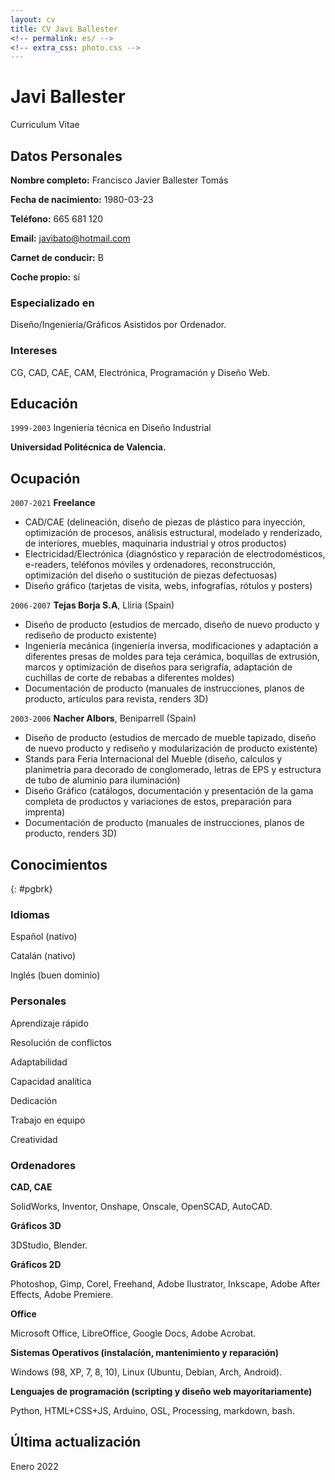 ```yaml
---
layout: cv
title: CV Javi Ballester
<!-- permalink: es/ -->
<!-- extra_css: photo.css -->
---
```


<!-- {% include /photo.html %} -->

Javi Ballester
==============

Curriculum Vitae

<!-- {% include /nav-es.html %} -->

## Datos Personales

**Nombre completo:** Francisco Javier Ballester Tomás

**Fecha de nacimiento:** 1980-03-23

**Teléfono:** 665 681 120

**Email:** javibato@hotmail.com

**Carnet de conducir:** B

**Coche propio:** sí
 

### Especializado en

Diseño/Ingeniería/Gráficos Asistidos por Ordenador.


### Intereses

CG, CAD, CAE, CAM, Electrónica, Programación y Diseño Web.


## Educación

<!-- `2005-2011` -->
<!-- Terapia Gestalt -->

<!-- **Instituto de Terapia Gestalt de Valencia. Valencia (Spain)** -->

`1999-2003`
Ingeniería técnica en Diseño Industrial

**Universidad Politécnica de Valencia.**

<!-- `1991-2004`
Trumpet Player
**Private lessons with trumpet players Rafael Carreño, Salvador Verdú and David Pastor** -->

## Ocupación

`2007-2021`
**Freelance**

- CAD/CAE (delineación, diseño de piezas de plástico para inyección, optimización de procesos, análisis estructural, modelado y renderizado, de interiores, muebles, maquinaria industrial y otros productos)
- Electricidad/Electrónica (diagnóstico y reparación de electrodomésticos, e-readers, teléfonos móviles y ordenadores, reconstrucción, optimización del diseño o sustitución de piezas defectuosas)
- Diseño gráfico (tarjetas de visita, webs, infografías, rótulos y posters)
<!-- - Terapia Gestalt -->
<!-- - Street bands and amateur funk-jazz bands trumpet player -->

`2006-2007`
**Tejas Borja S.A**, Lliria (Spain)

- Diseño de producto (estudios de mercado, diseño de nuevo producto y rediseño de producto existente)
- Ingeniería mecánica (ingeniería inversa, modificaciones y adaptación a diferentes presas de moldes para teja cerámica, boquillas de extrusión, marcos y optimización de diseños para serigrafía, adaptación de cuchillas de corte de rebabas a diferentes moldes)
- Documentación de producto (manuales de instrucciones, planos de producto, artículos para revista, renders 3D)

`2003-2006`
**Nacher Albors**, Beniparrell (Spain)

- Diseño de producto (estudios de mercado de mueble tapizado, diseño de nuevo producto y rediseño y modularización de producto existente)
- Stands para Feria Internacional del Mueble (diseño, calculos y planimetria para decorado de conglomerado, letras de EPS y estructura de tubo de aluminio para iluminación)
- Diseño Gráfico (catálogos, documentación y presentación de la gama completa de productos y variaciones de estos, preparación para imprenta)
- Documentación de producto (manuales de instrucciones, planos de producto, renders 3D)

<!-- `1999-2004`
**Different Companies**, Pedreguer, Calpe, Ondara, Denia (Spain)

- Summer months mason's peon and farm worker

`1998-1999`
**Vall de Laguar town hall**, Vall de Laguar (Spain)

- Waiter and manager of small swimming pool bar in summer months  -->


## Conocimientos
{: #pgbrk}

### Idiomas

Español (nativo)

Catalán (nativo)

Inglés (buen dominio)

### Personales

Aprendizaje rápido

Resolución de conflictos

Adaptabilidad

Capacidad analítica

Dedicación

Trabajo en equipo

Creatividad


### Ordenadores

**CAD, CAE**

SolidWorks, Inventor, Onshape, Onscale, OpenSCAD, AutoCAD.

**Gráficos 3D**

3DStudio, Blender.

**Gráficos 2D**
 
Photoshop, Gimp, Corel, Freehand, Adobe Ilustrator, Inkscape, Adobe After Effects, Adobe Premiere.

**Office**
 
Microsoft Office, LibreOffice, Google Docs, Adobe Acrobat.

**Sistemas Operativos (instalacíón, mantenimiento y reparación)**
 
Windows (98, XP, 7, 8, 10), Linux (Ubuntu, Debian, Arch, Android).

**Lenguajes de programación (scripting y diseño web mayoritariamente)**
 
Python, HTML+CSS+JS, Arduino, OSL, Processing, markdown, bash.

<!-- **Sheet music**

Sibelius, Finale, Musescore, Lilypond. -->


## Última actualización

Enero 2022
